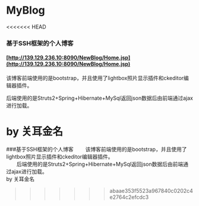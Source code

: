# MyBlog
<<<<<<< HEAD

### 基于SSH框架的个人博客

#### [http://139.129.236.10:8090/NewBlog/Home.jsp](http://139.129.236.10:8090/NewBlog/Home.jsp)

该博客前端使用的是bootstrap，并且使用了lightbox照片显示插件和ckeditor编辑器插件。

后端使用的是Struts2+Spring+Hibernate+MySql返回json数据后由前端通过ajax进行加载。

by 关耳金名
=======
###基于SSH框架的个人博客
&emsp;&emsp;该博客前端使用的是bootstrap，并且使用了lightbox照片显示插件和ckeditor编辑器插件。  
&emsp;&emsp;后端使用的是Struts2+Spring+Hibernate+MySql返回json数据后由前端通过ajax进行加载。  
by 关耳金名
>>>>>>> abaae353f5523a967840c0202c4e2764c2efcdc3
